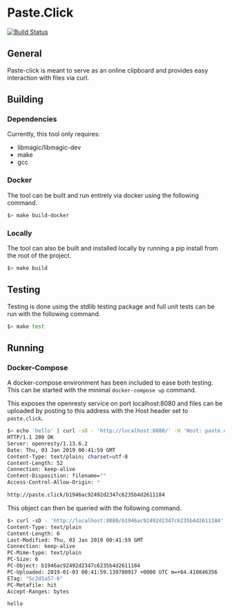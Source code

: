 Paste.Click
===========

[![Build Status](https://travis-ci.org/PacketFire/paste-click.svg?branch=master)](https://travis-ci.org/PacketFire/paste-click)

## General
Paste-click is meant to serve as an online clipboard and provides easy interaction with files via curl.

## Building

### Dependencies
Currently, this tool only requires:

- libmagic/libmagic-dev
- make
- gcc

### Docker
The tool can be built and run entirely via docker using the following command.

```sh
$> make build-docker
```

### Locally
The tool can also be built and installed locally by running a pip install from the root of the project.

```sh
$> make build
```

## Testing
Testing is done using the stdlib testing package and full unit tests can be run with the following command.

```sh
$> make test
```

## Running
### Docker-Compose
A docker-compose environment has been included to ease both testing. This can be started with the minimal `docker-compose up` command.

This exposes the openresty service on port localhost:8080 and files can be uploaded by posting to this address with the Host header set to `paste.click`.

```sh
$> echo 'hello' | curl -sD - 'http://localhost:8080/' -H 'Host: paste.click' --data-binary @-
HTTP/1.1 200 OK
Server: openresty/1.13.6.2
Date: Thu, 03 Jan 2019 00:41:59 GMT
Content-Type: text/plain; charset=utf-8
Content-Length: 52
Connection: keep-alive
Content-Disposition: filename=""
Access-Control-Allow-Origin: *

http://paste.click/b1946ac92492d2347c6235b4d2611184
```

This object can then be queried with the following command.

```sh
$> curl -sD - 'http://localhost:8080/b1946ac92492d2347c6235b4d2611184' -H 'Host: paste.click'
Content-Type: text/plain
Content-Length: 6
Last-Modified: Thu, 03 Jan 2019 00:41:59 GMT
Connection: keep-alive
PC-Mime-type: text/plain
PC-Size: 6
PC-Object: b1946ac92492d2347c6235b4d2611184
PC-Uploaded: 2019-01-03 00:41:59.139780917 +0000 UTC m=+64.410846356
ETag: "5c2d5a57-6"
PC-Metafile: hit
Accept-Ranges: bytes

hello
```
